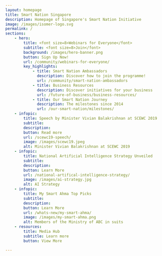 ```yaml
---
layout: homepage
title: Smart Nation Singapore
description: Homepage of Singapore's Smart Nation Initiative
image: /images/isomer-logo.svg
permalink: /
sections:
    - hero:
        title: <font size=8>Webinars for Everyone</font>
        subtitle: <font size=8>Join</font>
        background: /images/hero-banner.png
        button: Sign Up Now! 
        url: /community/webinars-for-everyone/
        key_highlights:
            - title: Smart Nation Ambassadors
              description: Discover how to join the programme!
              url: /community/smart-nation-ambassadors
            - title: Business Resources 
              description: Discover initiatives for your business 
              url: /future-of-business/business-resources/
            - title: Our Smart Nation Journey
              description: The milestones since 2014
              url: /our-smart-nation/milestones/
    - infopic:
        title: Speech by Minister Vivian Balakrishnan at SCEWC 2019
        subtitle: 
        description: 
        button: Read more
        url: /scewc19-speech/
        image: /images/scewc19.jpeg
        alt: Minister Vivian Balakrishnan at SCEWC 2019 
    - infopic:
        title: National Artificial Intelligence Strategy Unveiled
        subtitle: 
        description: 
        button: Learn More
        url: /national-artifical-intelligence-strategy/
        image: /images/ai-strategy.jpg
        alt: AI Strategy
    - infopic:
        title: My Smart Ahma Top Picks
        subtitle: 
        description:
        button: Learn More
        url: /whats-new/my-smart-ahma/
        image: /images/my-smart-ahma.png
        alt: Members of the Ministry of ABC in suits
    - resources:
        title: Media Hub
        subtitle: Learn more
        button: View More

---
```

